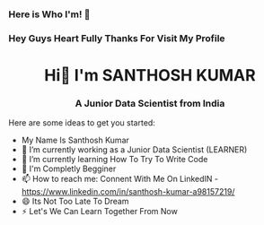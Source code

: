 ### Here is Who I'm! 👋
### Hey Guys Heart Fully Thanks For Visit My Profile
<h1 align="center">Hi👋 I'm SANTHOSH KUMAR </h1>
<h3 align="center">A Junior Data Scientist from India</h3>

Here are some ideas to get you started:

- My Name Is Santhosh Kumar
- 🔭 I’m currently working as a Junior Data Scientist (LEARNER)
- 🌱 I’m currently learning How To Try To Write Code
- 💬 I'm Completly Begginer
- 📫 How to reach me: Connent With Me On LinkedIN - https://www.linkedin.com/in/santhosh-kumar-a98157219/
- 😄 Its Not Too Late To Dream
- ⚡ Let's We Can Learn Together From Now

<!--
**Santhoshgithub22/Santhoshgithub22** is a ✨ _special_ ✨ repository because its `README.md` (this file) appears on your GitHub profile.

